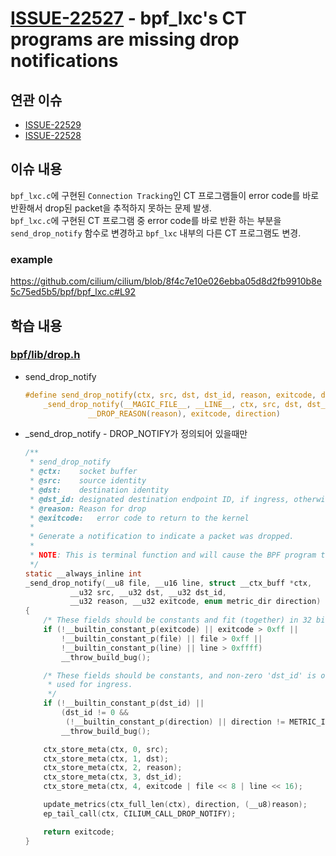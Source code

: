 # [ISSUE-22527](https://github.com/cilium/cilium/issues/22527) - bpf_lxc's CT programs are missing drop notifications

## 연관 이슈
* [ISSUE-22529](https://github.com/cilium/cilium/issues/22529)
* [ISSUE-22528](https://github.com/cilium/cilium/issues/22528)

## 이슈 내용
`bpf_lxc.c`에 구현된 `Connection Tracking`인 CT 프로그램들이 error code를 바로 반환해서 drop된 packet을 추적하지 못하는 문제 발생.\
`bpf_lxc.c`에 구현된 CT 프로그램 중 error code를 바로 반환 하는 부분을 `send_drop_notify` 함수로 변경하고 `bpf_lxc` 내부의 다른 CT 프로그램도 변경.
### example
https://github.com/cilium/cilium/blob/8f4c7e10e026ebba05d8d2fb9910b8e5c75ed5b5/bpf/bpf_lxc.c#L92

## 학습 내용
### [bpf/lib/drop.h](https://github.com/cilium/cilium/blob/master/bpf/lib/drop.h)
* send_drop_notify
	```c	
	#define send_drop_notify(ctx, src, dst, dst_id, reason, exitcode, direction) \
		_send_drop_notify(__MAGIC_FILE__, __LINE__, ctx, src, dst, dst_id, \
				  __DROP_REASON(reason), exitcode, direction)
	```	
* _send_drop_notify - DROP_NOTIFY가 정의되어 있을때만
	```c
	/**
	 * send_drop_notify
	 * @ctx:	socket buffer
	 * @src:	source identity
	 * @dst:	destination identity
	 * @dst_id:	designated destination endpoint ID, if ingress, otherwise 0
	 * @reason:	Reason for drop
	 * @exitcode:	error code to return to the kernel
	 *
	 * Generate a notification to indicate a packet was dropped.
	 *
	 * NOTE: This is terminal function and will cause the BPF program to exit
	 */
	static __always_inline int
	_send_drop_notify(__u8 file, __u16 line, struct __ctx_buff *ctx,
			  __u32 src, __u32 dst, __u32 dst_id,
			  __u32 reason, __u32 exitcode, enum metric_dir direction)
	{
		/* These fields should be constants and fit (together) in 32 bits */
		if (!__builtin_constant_p(exitcode) || exitcode > 0xff ||
		    !__builtin_constant_p(file) || file > 0xff ||
		    !__builtin_constant_p(line) || line > 0xffff)
			__throw_build_bug();

		/* These fields should be constants, and non-zero 'dst_id' is only to be
		 * used for ingress.
		 */
		if (!__builtin_constant_p(dst_id) ||
		    (dst_id != 0 &&
		     (!__builtin_constant_p(direction) || direction != METRIC_INGRESS)))
			__throw_build_bug();

		ctx_store_meta(ctx, 0, src);
		ctx_store_meta(ctx, 1, dst);
		ctx_store_meta(ctx, 2, reason);
		ctx_store_meta(ctx, 3, dst_id);
		ctx_store_meta(ctx, 4, exitcode | file << 8 | line << 16);

		update_metrics(ctx_full_len(ctx), direction, (__u8)reason);
		ep_tail_call(ctx, CILIUM_CALL_DROP_NOTIFY);

		return exitcode;
	}
	```